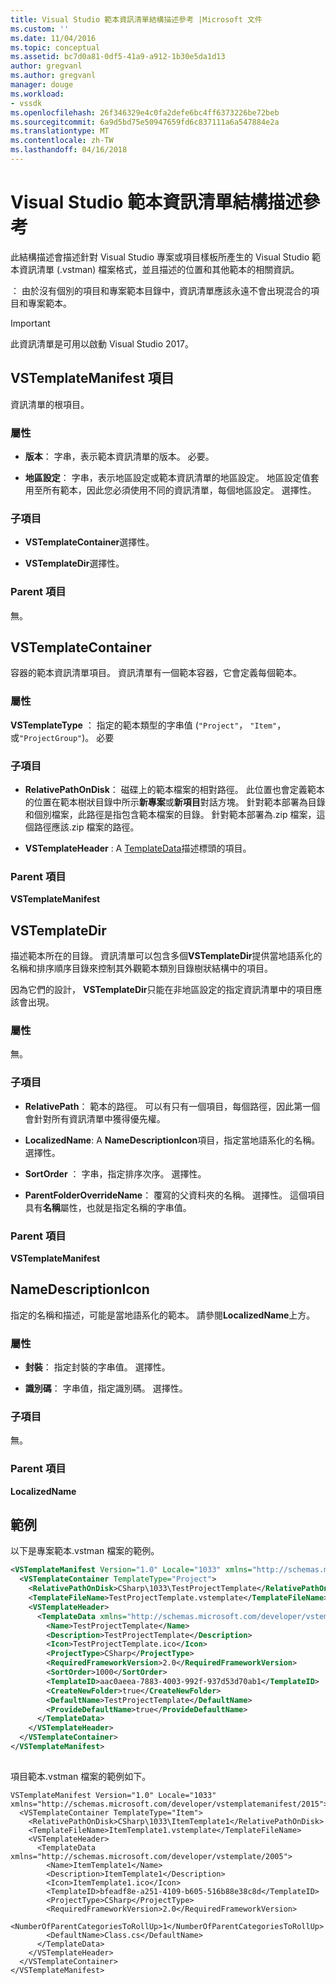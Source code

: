 ```yaml
---
title: Visual Studio 範本資訊清單結構描述參考 |Microsoft 文件
ms.custom: ''
ms.date: 11/04/2016
ms.topic: conceptual
ms.assetid: bc7d0a81-0df5-41a9-a912-1b30e5da1d13
author: gregvanl
ms.author: gregvanl
manager: douge
ms.workload:
- vssdk
ms.openlocfilehash: 26f346329e4c0fa2defe6bc4ff6373226be72beb
ms.sourcegitcommit: 6a9d5bd75e50947659fd6c837111a6a547884e2a
ms.translationtype: MT
ms.contentlocale: zh-TW
ms.lasthandoff: 04/16/2018
---
```

# <a name="visual-studio-template-manifest-schema-reference"></a>Visual Studio 範本資訊清單結構描述參考
此結構描述會描述針對 Visual Studio 專案或項目樣板所產生的 Visual Studio 範本資訊清單 (.vstman) 檔案格式，並且描述的位置和其他範本的相關資訊。  
  
 ： 由於沒有個別的項目和專案範本目錄中，資訊清單應該永遠不會出現混合的項目和專案範本。  
  
> [!IMPORTANT]
>  此資訊清單是可用以啟動 Visual Studio 2017。  
  
## <a name="vstemplatemanifest-element"></a>VSTemplateManifest 項目  
 資訊清單的根項目。  
  
### <a name="attributes"></a>屬性  
  
-   **版本**： 字串，表示範本資訊清單的版本。 必要。  
  
-   **地區設定**： 字串，表示地區設定或範本資訊清單的地區設定。 地區設定值套用至所有範本，因此您必須使用不同的資訊清單，每個地區設定。 選擇性。  
  
### <a name="child-elements"></a>子項目  
  
-   **VSTemplateContainer**選擇性。  
  
-   **VSTemplateDir**選擇性。  
  
### <a name="parent-element"></a>Parent 項目  
 無。  
  
## <a name="vstemplatecontainer"></a>VSTemplateContainer  
 容器的範本資訊清單項目。 資訊清單有一個範本容器，它會定義每個範本。  
  
### <a name="attributes"></a>屬性  
 **VSTemplateType** ： 指定的範本類型的字串值 (`"Project"`， `"Item"`，或`"ProjectGroup"`)。 必要  
  
### <a name="child-elements"></a>子項目  
  
-   **RelativePathOnDisk**： 磁碟上的範本檔案的相對路徑。 此位置也會定義範本的位置在範本樹狀目錄中所示**新專案**或**新項目**對話方塊。 針對範本部署為目錄和個別檔案，此路徑是指包含範本檔案的目錄。 針對範本部署為.zip 檔案，這個路徑應該.zip 檔案的路徑。  
  
-   **VSTemplateHeader** : A [TemplateData](../extensibility/templatedata-element-visual-studio-templates.md)描述標頭的項目。  
  
### <a name="parent-element"></a>Parent 項目  
 **VSTemplateManifest**  
  
## <a name="vstemplatedir"></a>VSTemplateDir  
 描述範本所在的目錄。 資訊清單可以包含多個**VSTemplateDir**提供當地語系化的名稱和排序順序目錄來控制其外觀範本類別目錄樹狀結構中的項目。  
  
 因為它們的設計， **VSTemplateDir**只能在非地區設定的指定資訊清單中的項目應該會出現。  
  
### <a name="attributes"></a>屬性  
 無。  
  
### <a name="child-elements"></a>子項目  
  
-   **RelativePath**： 範本的路徑。 可以有只有一個項目，每個路徑，因此第一個會針對所有資訊清單中獲得優先權。  
  
-   **LocalizedName**: A **NameDescriptionIcon**項目，指定當地語系化的名稱。 選擇性。  
  
-   **SortOrder** ： 字串，指定排序次序。 選擇性。  
  
-   **ParentFolderOverrideName**： 覆寫的父資料夾的名稱。 選擇性。 這個項目具有**名稱**屬性，也就是指定名稱的字串值。  
  
### <a name="parent-element"></a>Parent 項目  
 **VSTemplateManifest**  
  
## <a name="namedescriptionicon"></a>NameDescriptionIcon  
 指定的名稱和描述，可能是當地語系化的範本。 請參閱**LocalizedName**上方。  
  
### <a name="attributes"></a>屬性  
  
-   **封裝**： 指定封裝的字串值。 選擇性。  
  
-   **識別碼**： 字串值，指定識別碼。 選擇性。  
  
### <a name="child-elements"></a>子項目  
 無。  
  
### <a name="parent-element"></a>Parent 項目  
 **LocalizedName**  
  
## <a name="examples"></a>範例  
 以下是專案範本.vstman 檔案的範例。  
  
```xml  
<VSTemplateManifest Version="1.0" Locale="1033" xmlns="http://schemas.microsoft.com/developer/vstemplatemanifest/2015">  
  <VSTemplateContainer TemplateType="Project">  
    <RelativePathOnDisk>CSharp\1033\TestProjectTemplate</RelativePathOnDisk>  
    <TemplateFileName>TestProjectTemplate.vstemplate</TemplateFileName>  
    <VSTemplateHeader>  
      <TemplateData xmlns="http://schemas.microsoft.com/developer/vstemplate/2005">  
        <Name>TestProjectTemplate</Name>  
        <Description>TestProjectTemplate</Description>  
        <Icon>TestProjectTemplate.ico</Icon>  
        <ProjectType>CSharp</ProjectType>  
        <RequiredFrameworkVersion>2.0</RequiredFrameworkVersion>  
        <SortOrder>1000</SortOrder>  
        <TemplateID>aac0aeea-7883-4003-992f-937d53d70ab1</TemplateID>  
        <CreateNewFolder>true</CreateNewFolder>  
        <DefaultName>TestProjectTemplate</DefaultName>  
        <ProvideDefaultName>true</ProvideDefaultName>  
      </TemplateData>  
    </VSTemplateHeader>  
  </VSTemplateContainer>  
</VSTemplateManifest>  
  
```  
  
 項目範本.vstman 檔案的範例如下。  
  
```  
VSTemplateManifest Version="1.0" Locale="1033" xmlns="http://schemas.microsoft.com/developer/vstemplatemanifest/2015">  
  <VSTemplateContainer TemplateType="Item">  
    <RelativePathOnDisk>CSharp\1033\ItemTemplate1</RelativePathOnDisk>  
    <TemplateFileName>ItemTemplate1.vstemplate</TemplateFileName>  
    <VSTemplateHeader>  
      <TemplateData xmlns="http://schemas.microsoft.com/developer/vstemplate/2005">  
        <Name>ItemTemplate1</Name>  
        <Description>ItemTemplate1</Description>  
        <Icon>ItemTemplate1.ico</Icon>  
        <TemplateID>bfeadf8e-a251-4109-b605-516b88e38c8d</TemplateID>  
        <ProjectType>CSharp</ProjectType>  
        <RequiredFrameworkVersion>2.0</RequiredFrameworkVersion>  
        <NumberOfParentCategoriesToRollUp>1</NumberOfParentCategoriesToRollUp>  
        <DefaultName>Class.cs</DefaultName>  
      </TemplateData>  
    </VSTemplateHeader>  
  </VSTemplateContainer>  
</VSTemplateManifest>  
  
```